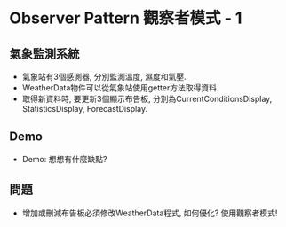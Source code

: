 # Observer Pattern 觀察者模式 - 1

## 氣象監測系統
* 氣象站有3個感測器, 分別監測溫度, 濕度和氣壓.
* WeatherData物件可以從氣象站使用getter方法取得資料.
* 取得新資料時, 要更新3個顯示布告板, 分別為CurrentConditionsDisplay, StatisticsDisplay, ForecastDisplay.

## Demo
* Demo: 想想有什麼缺點?

## 問題
* 增加或刪減布告板必須修改WeatherData程式, 如何優化? 使用觀察者模式!